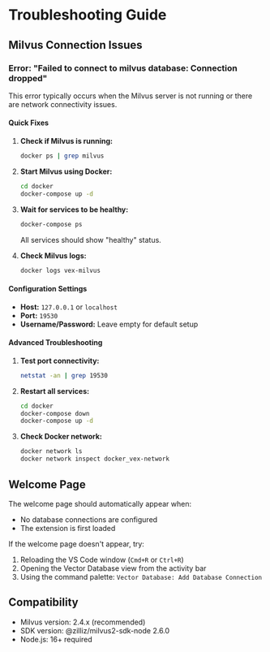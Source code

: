 # Troubleshooting Guide

## Milvus Connection Issues

### Error: "Failed to connect to milvus database: Connection dropped"

This error typically occurs when the Milvus server is not running or there are network connectivity issues.

#### Quick Fixes

1. **Check if Milvus is running:**

   ```bash
   docker ps | grep milvus
   ```

2. **Start Milvus using Docker:**

   ```bash
   cd docker
   docker-compose up -d
   ```

3. **Wait for services to be healthy:**

   ```bash
   docker-compose ps
   ```

   All services should show "healthy" status.

4. **Check Milvus logs:**

   ```bash
   docker logs vex-milvus
   ```

#### Configuration Settings

- **Host:** `127.0.0.1` or `localhost`
- **Port:** `19530`
- **Username/Password:** Leave empty for default setup

#### Advanced Troubleshooting

1. **Test port connectivity:**

   ```bash
   netstat -an | grep 19530
   ```

2. **Restart all services:**

   ```bash
   cd docker
   docker-compose down
   docker-compose up -d
   ```

3. **Check Docker network:**

   ```bash
   docker network ls
   docker network inspect docker_vex-network
   ```

## Welcome Page

The welcome page should automatically appear when:

- No database connections are configured
- The extension is first loaded

If the welcome page doesn't appear, try:

1. Reloading the VS Code window (`Cmd+R` or `Ctrl+R`)
2. Opening the Vector Database view from the activity bar
3. Using the command palette: `Vector Database: Add Database Connection`

## Compatibility

- Milvus version: 2.4.x (recommended)
- SDK version: @zilliz/milvus2-sdk-node 2.6.0
- Node.js: 16+ required
